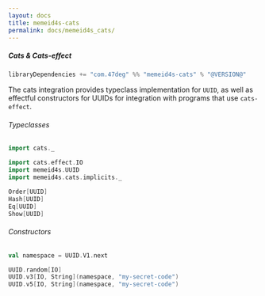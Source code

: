 ```yaml
---
layout: docs
title: memeid4s-cats
permalink: docs/memeid4s_cats/
---
```


##### Cats & Cats-effect

```scala
libraryDependencies += "com.47deg" %% "memeid4s-cats" % "@VERSION@"
```

The cats integration provides typeclass implementation for `UUID`, as well as effectful constructors for UUIDs for integration with programs that use `cats-effect`.

###### Typeclasses

```scala mdoc:silent
import cats._

import cats.effect.IO
import memeid4s.UUID
import memeid4s.cats.implicits._

Order[UUID]
Hash[UUID]
Eq[UUID]
Show[UUID]
```

###### Constructors

```scala mdoc:silent
val namespace = UUID.V1.next

UUID.random[IO]
UUID.v3[IO, String](namespace, "my-secret-code")
UUID.v5[IO, String](namespace, "my-secret-code")
```

